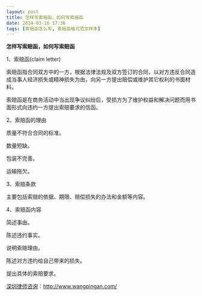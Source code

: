 ```yaml
---
layout: post
title: 怎样写索赔函，如何写索赔函
date: 2014-03-16 17:36
tags: [索赔函怎么写, 索赔函格式范文样本]
---
```

<strong>怎样写索赔函，如何写索赔函</strong>

1、索赔函(claim letter)

索赔函指合同双方中的一方，根据法律法规及双方签订的合同，以对方违反合同造成当事人经济损失或精神损失为由，向另一方提出赔偿或维护其它权利的书面材料。

索赔函是在商务活动中当出现争议纠纷后，受损方为了维护权益和解决问题而用书面形式向违约一方提出索赔要求的信函。

2、索赔函的理由

质量不符合合同的标准。

数量短缺。

包装不完善。

运输拖欠。

3、索赔条款

主要包括索赔的依据、期限、赔偿损失的办法和金额等内容。

4、索赔函内容

简述事由。

陈述违约事实。

说明索赔理由。

陈述对方违约给自己带来的损失。

提出具体的索赔要求。

<a href="http://www.wangpingan.com/">深圳律师咨询</a>：<a href="http://www.wangpingan.com/">http://www.wangpingan.com/</a>

